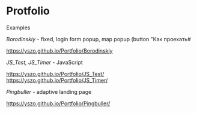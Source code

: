 # Protfolio
Examples

*Borodinskiy* - fixed, login form popup, map popup (button "Как проехать#

https://yszo.github.io/Portfolio/Borodinskiy

*JS_Test, JS_Timer* - JavaScript 

https://yszo.github.io/Portfolio/JS_Test/ https://yszo.github.io/Portfolio/JS_Timer/

*Pingbuller* - adaptive landing page 

https://yszo.github.io/Portfolio/Pingbuller/

